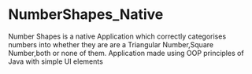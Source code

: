 # NumberShapes_Native
Number Shapes is a native Application which correctly categorises numbers into whether they are are a Triangular Number,Square Number,both or none of them. Application made using OOP principles of Java with simple UI elements

